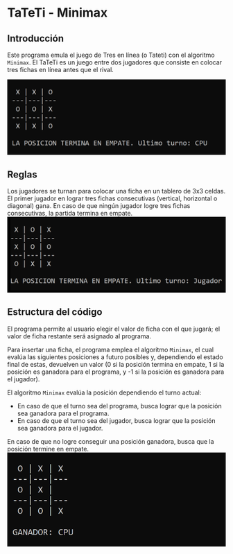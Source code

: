 # TaTeTi - Minimax
## Introducción
Este programa emula el juego de Tres en línea (o Tateti) con el algoritmo `Minimax`.
El TaTeTi es un juego entre dos jugadores que consiste en colocar tres fichas en línea antes que el rival.

![MostrarImg1](readme-src/tateti1.png)

## Reglas
Los jugadores se turnan para colocar una ficha en un tablero de 3x3 celdas. El primer jugador en lograr tres fichas consecutivas (vertical, horizontal o diagonal) gana. En caso de que ningún jugador logre tres fichas consecutivas, la partida termina en empate.
![MostrarImg2](readme-src/tateti2.png)
## Estructura del código
El programa permite al usuario elegir el valor de ficha con el que jugará; el valor de ficha restante será asignado al programa.
  
Para insertar una ficha, el programa emplea el algoritmo `Minimax`, el cual evalúa las siguientes posiciones a futuro posibles y, dependiendo el estado final de estas, devuelven un valor (0 si la posición termina en empate, 1 si la posición es ganadora para el programa, y -1 si la posición es ganadora para el jugador).

El algoritmo `Minimax` evalúa la posición dependiendo el turno actual:
- En caso de que el turno sea del programa, busca lograr que la posición sea ganadora para el programa.
- En caso de que el turno sea del jugador, busca lograr que la posición sea ganadora para el jugador.

En caso de que no logre conseguir una posición ganadora, busca que la posición termine en empate.
![MostrarImg3](readme-src/tateti3.png)
